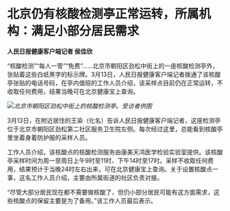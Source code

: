 # 北京仍有核酸检测亭正常运转，所属机构：满足小部分居民需求

**人民日报健康客户端记者 侯佳欣**

“核酸检测”“每人一管”“免费”……北京市朝阳区劲松中街上的一座核酸检测亭外，张贴着这些白纸黑字的标示牌。3月13日，人民日报健康客户端记者拨通了该核酸亭张贴的电话号码，在亭内值班的工作人员介绍，该采样点目前仍在正常运转，不收取任何费用，结果当晚可在北京健康宝上查询。

![](https://inews.gtimg.com/om_bt/O6_1Szb2KZW5JdyFqeiJpGoh-3iFBGR64GZUg15FE3TeQAA/1000)_北京市朝阳区劲松中街上的核酸检测亭。受访者供图_

3月13日，在附近居住的王染（化名）告诉人民日报健康客户端记者，这座检测亭位于北京市朝阳区劲松第二社区服务卫生院左侧。每次经过这里，总能看到核酸亭里坐着身着防护服的采样人员。

工作人员介绍，该核酸点的核酸检测服务由康美天鸿医学检验实验室提供。该核酸亭采样时间为周一至周日上午9时至11时、下午14时至17时。采样不收取任何费用，结果预计于当晚24时左右出来，可在北京健康宝上查询。关于设置核酸点一事，这名工作人员介绍，主要由所属街道的社区负责对接。

“尽管大部分居民现在都不需要做核酸了，但仍小部分居民可能有这方面需求，这些核酸点的保留主要是为了备用。”该工作人员最后表示。

